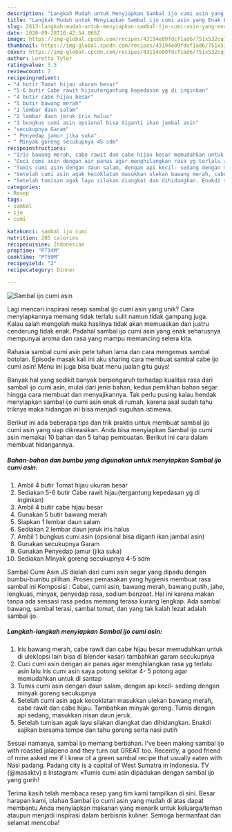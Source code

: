 ```yaml
---
description: "Langkah Mudah untuk Menyiapkan Sambal ijo cumi asin yang Enak Banget"
title: "Langkah Mudah untuk Menyiapkan Sambal ijo cumi asin yang Enak Banget"
slug: 2613-langkah-mudah-untuk-menyiapkan-sambal-ijo-cumi-asin-yang-enak-banget
date: 2020-09-28T10:42:54.865Z
image: https://img-global.cpcdn.com/recipes/43194e09fdcf1ad6/751x532cq70/sambal-ijo-cumi-asin-foto-resep-utama.jpg
thumbnail: https://img-global.cpcdn.com/recipes/43194e09fdcf1ad6/751x532cq70/sambal-ijo-cumi-asin-foto-resep-utama.jpg
cover: https://img-global.cpcdn.com/recipes/43194e09fdcf1ad6/751x532cq70/sambal-ijo-cumi-asin-foto-resep-utama.jpg
author: Loretta Tyler
ratingvalue: 3.5
reviewcount: 7
recipeingredient:
- "4 butir Tomat hijau ukuran besar"
- "5-6 butir Cabe rawit hijautergantung kepedasan yg di inginkan"
- "4 butir cabe hijau besar"
- "5 butir bawang merah"
- "1 lembar daun salam"
- "2 lembar daun jeruk iris halus"
- "1 bungkus cumi asin opsional bisa diganti ikan jambal asin"
- "secukupnya Garam"
- " Penyedap jamur jika suka"
- " Minyak goreng secukupnya 45 sdm"
recipeinstructions:
- "Iris bawang merah, cabe rawit dan cabe hijau besar memudahkan untuk di ulek(opsi lain bisa di blender kasar) tambahkan garam secukupnya"
- "Cuci cumi asin dengan air panas agar menghilangkan rasa yg terlalu asin lalu Iris cumi asin saya potong sekitar 4- 5 potong agar memudahkan untuk di santap"
- "Tumis cumi asin dengan daun salam, dengan api kecil- sedang dengan minyak goreng secukupnya"
- "Setelah cumi asin agak kecoklatan masukkan ulekan bawang merah, cabe rawit dan cabe hijau. Tambahkan minyak goreng. Tumis dengan api sedang, masukkan irisan daun jeruk."
- "Setelah tumisan agak layu silakan diangkat dan dihidangkan. Enakdi sajikan bersama tempe dan tahu goreng serta nasi putih"
categories:
- Resep
tags:
- sambal
- ijo
- cumi

katakunci: sambal ijo cumi 
nutrition: 205 calories
recipecuisine: Indonesian
preptime: "PT34M"
cooktime: "PT59M"
recipeyield: "2"
recipecategory: Dinner

---
```



![Sambal ijo cumi asin](https://img-global.cpcdn.com/recipes/43194e09fdcf1ad6/751x532cq70/sambal-ijo-cumi-asin-foto-resep-utama.jpg)

Lagi mencari inspirasi resep sambal ijo cumi asin yang unik? Cara menyiapkannya memang tidak terlalu sulit namun tidak gampang juga. Kalau salah mengolah maka hasilnya tidak akan memuaskan dan justru cenderung tidak enak. Padahal sambal ijo cumi asin yang enak seharusnya mempunyai aroma dan rasa yang mampu memancing selera kita.

Rahasia sambal cumi asin pete tahan lama dan cara mengemas sambal botolan. Episode masak kali ini aku sharing cara membuat sambal cabe ijo cumi asin! Menu ini juga bisa buat menu jualan gitu guys!

Banyak hal yang sedikit banyak berpengaruh terhadap kualitas rasa dari sambal ijo cumi asin, mulai dari jenis bahan, kedua pemilihan bahan segar hingga cara membuat dan menyajikannya. Tak perlu pusing kalau hendak menyiapkan sambal ijo cumi asin enak di rumah, karena asal sudah tahu triknya maka hidangan ini bisa menjadi suguhan istimewa.


Berikut ini ada beberapa tips dan trik praktis untuk membuat sambal ijo cumi asin yang siap dikreasikan. Anda bisa menyiapkan Sambal ijo cumi asin memakai 10 bahan dan 5 tahap pembuatan. Berikut ini cara dalam membuat hidangannya.

<!--inarticleads1-->

##### Bahan-bahan dan bumbu yang digunakan untuk menyiapkan Sambal ijo cumi asin:

1. Ambil 4 butir Tomat hijau ukuran besar
1. Sediakan 5-6 butir Cabe rawit hijau(tergantung kepedasan yg di inginkan)
1. Ambil 4 butir cabe hijau besar
1. Gunakan 5 butir bawang merah
1. Siapkan 1 lembar daun salam
1. Sediakan 2 lembar daun jeruk iris halus
1. Ambil 1 bungkus cumi asin (opsional bisa diganti ikan jambal asin)
1. Gunakan secukupnya Garam
1. Gunakan  Penyedap jamur (jika suka)
1. Sediakan  Minyak goreng secukupnya 4-5 sdm


Sambal Cumi Asin JS diolah dari cumi asin segar yang dipadu dengan bumbu-bumbu pilihan. Proses pemasakan yang hygienis membuat rasa sambal ini Komposisi : Cabai, cumi asin, bawang merah, bawang putih, jahe, lengkuas, minyak, penyedap rasa, sodium benzoat. Hal ini karena makan tanpa ada sensasi rasa pedas memang terasa kurang lengkap. Ada sambal bawang, sambal terasi, sambal tomat, dan yang tak kalah lezat adalah sambal ijo. 

<!--inarticleads2-->

##### Langkah-langkah menyiapkan Sambal ijo cumi asin:

1. Iris bawang merah, cabe rawit dan cabe hijau besar memudahkan untuk di ulek(opsi lain bisa di blender kasar) tambahkan garam secukupnya
1. Cuci cumi asin dengan air panas agar menghilangkan rasa yg terlalu asin lalu Iris cumi asin saya potong sekitar 4- 5 potong agar memudahkan untuk di santap
1. Tumis cumi asin dengan daun salam, dengan api kecil- sedang dengan minyak goreng secukupnya
1. Setelah cumi asin agak kecoklatan masukkan ulekan bawang merah, cabe rawit dan cabe hijau. Tambahkan minyak goreng. Tumis dengan api sedang, masukkan irisan daun jeruk.
1. Setelah tumisan agak layu silakan diangkat dan dihidangkan. Enakdi sajikan bersama tempe dan tahu goreng serta nasi putih


Sesuai namanya, sambal ijo memang berbahan. I&#39;ve been making sambal ijo with roasted jalapeno and they turn out GREAT too. Recently, a good friend of mine asked me if I knew of a green sambal recipe that usually eaten with Nasi padang. Padang city is a capital of West Sumatra in Indonesia. TV (@masaktv) в Instagram: «Tumis cumi asin dipadukan dengan sambal ijo yang gurih! 

Terima kasih telah membaca resep yang tim kami tampilkan di sini. Besar harapan kami, olahan Sambal ijo cumi asin yang mudah di atas dapat membantu Anda menyiapkan makanan yang menarik untuk keluarga/teman ataupun menjadi inspirasi dalam berbisnis kuliner. Semoga bermanfaat dan selamat mencoba!
